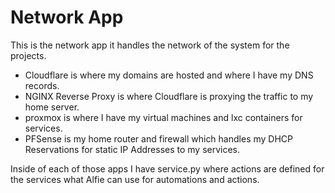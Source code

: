 # Network App

This is the network app it handles the network of the system for the projects.

- Cloudflare is where my domains are hosted and where I have my DNS records.
- NGINX Reverse Proxy is where Cloudflare is proxying the traffic to my home server.
- proxmox is where I have my virtual machines and lxc containers for services.
- PFSense is my home router and firewall which handles my DHCP Reservations for static IP Addresses to my services.

Inside of each of those apps I have service.py where actions are defined for the services what Alfie can use for automations and actions.
